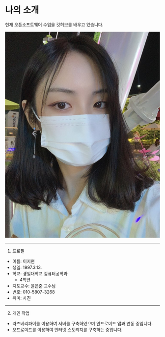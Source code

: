 # 나의 소개
현재 오픈소프트웨어 수업을 깃허브를 배우고 있습니다.

 ![profile](./images/profile.jpg)

***
1. 프로필
- 이름: 이지현
- 생일: 1997.3.13.
- 학교: 경일대학교 컴퓨터공학과
  * 4학년
- 지도교수: 윤은준 교수님
- 번호: 010-5807-3268
- 취미: 사진
***
2. 개인 작업
- 라즈베리파이를 이용하여 서버를 구축하였으며 안드로이드 앱과 연동 중입니다.
- 오드로이드를 이용하여 인터넷 스토리지를 구축하는 중입니다.
